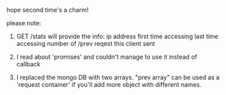 hope second time's a charm!

please note:
1. GET /stats will provide the info:
ip address
first time accessing
last time accessing
number of /prev reqest this client sent

2. I read about 'promises' and couldn't manage to use it instead of callback

3. I replaced the mongo DB with two arrays. "prev array" can be used as a 'request container' if you'll add more object with different names.
